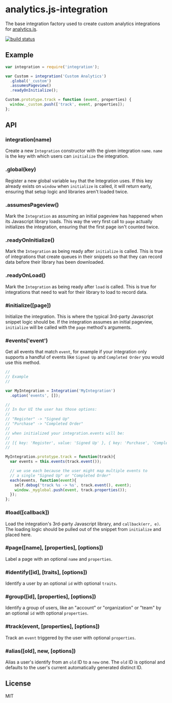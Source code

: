 
# analytics.js-integration

  The base integration factory used to create custom analytics integrations for [analytics.js](https://github.com/segmentio/analytics.js).

  [![build status](https://travis-ci.org/segmentio/analytics.js-integration.png?branch=master)](https://travis-ci.org/segmentio/analytics.js-integration)

## Example

```js
var integration = require('integration');

var Custom = integration('Custom Analytics')
  .global('_custom')
  .assumesPageview()
  .readyOnInitialize();

Custom.prototype.track = function (event, properties) {
  window._custom.push(['track', event, properties]);
};
```

## API

### integration(name)
  
  Create a new `Integration` constructor with the given integration `name`. `name` is the key with which users can `initialize` the integration.

### .global(key)
  
  Register a new global variable `key` that the Integration uses. If this key already exists on `window` when `initialize` is called, it will return early, ensuring that setup logic and libraries aren't loaded twice.

### .assumesPageview()
  
  Mark the `Integration` as assuming an initial pageview has happened when its Javascript library loads. This way the very first call to `page` actually initializes the integration, ensuring that the first page isn't counted twice.

### .readyOnInitialize()
  
  Mark the `Integration` as being ready after `initialize` is called. This is true of integrations that create queues in their snippets so that they can record data before their library has been downloaded.

### .readyOnLoad()

  Mark the `Integration` as being ready after `load` is called. This is true for integrations that need to wait for their library to load to record data.

### #initialize([page])
  
  Initialize the integration. This is where the typical 3rd-party Javascript snippet logic should be. If the integration assumes an initial pageview, `initialize` will be called with the `page` method's arguments.

### #events('event')

  Get all events that match `event`, for example if your integration only supports a handful of events like `Signed Up` and `Completed Order` you would use this method.

```js
//
// Example
//

var MyIntegration = Integration('MyIntegration')
  .option('events', []);

//
// In Our UI the user has those options:
//
// "Register" -> "Signed Up"
// "Purchase" -> "Completed Order"
//
// when initialized your integration.events will be:
//
// [{ key: 'Register', value: 'Signed Up' }, { key: 'Purchase', 'Completed Order' }];
//

MyIntegration.prototype.track = function(track){
  var events = this.events(track.event());

  // we use each because the user might map multiple events to
  // a single "Signed Up" or "Completed Order"
  each(events, function(event){
    self.debug('track %s -> %s', track.event(), event);
    window._myglobal.push(event, track.properties());
  });
};
```

### #load([callback])
  
  Load the integration's 3rd-party Javascript library, and `callback(err, e)`. The loading logic should be pulled out of the snippet from `initialize` and placed here.

### #page([name], [properties], [options])
  
  Label a page with an optional `name` and `properties`.

### #identify([id], [traits], [options])
  
  Identify a user by an optional `id` with optional `traits`.

### #group([id], [properties], [options])

  Identify a group of users, like an "account" or "organization" or "team" by an optional `id` with optional `properties`.

### #track(event, [properties], [options])

  Track an `event` triggered by the user with optional `properties`.

### #alias([old], new, [options])
  
  Alias a user's identify from an `old` ID to a `new` one. The `old` ID is optional and defaults to the user's current automatically generated distinct ID.

## License

  MIT
